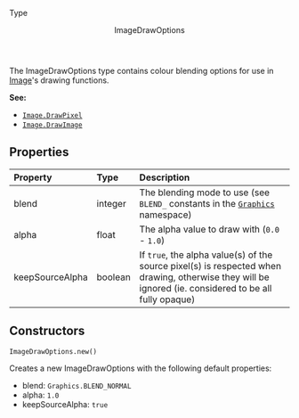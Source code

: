 <subhead>Type</subhead>
<header>ImageDrawOptions</header>

The <type>ImageDrawOptions</type> type contains colour blending options for use in <type>[Image](Image.md)</type>'s drawing functions.

**See:**

* <code>[Image.DrawPixel](Image.md#drawpixel)</code>
* <code>[Image.DrawImage](Image.md#drawimage)</code>

## Properties

| Property | Type | Description |
|:---------|:-----|:------------|
<prop class="rw">blend</prop> | <type>integer</type> | The blending mode to use (see `BLEND_` constants in the <code>[Graphics](../../Namespaces/Graphics.md#constants)</code> namespace)
<prop class="rw">alpha</prop> | <type>float</type> | The alpha value to draw with (`0.0` - `1.0`)
<prop class="rw">keepSourceAlpha</prop> | <type>boolean</type> | If `true`, the alpha value(s) of the source pixel(s) is respected when drawing, otherwise they will be ignored (ie. considered to be all fully opaque)

## Constructors

<code><type>ImageDrawOptions</type>.<func>new</func>()</code>

Creates a new <type>ImageDrawOptions</type> with the following default properties:

* <prop>blend</prop>: `Graphics.BLEND_NORMAL`
* <prop>alpha</prop>: `1.0`
* <prop>keepSourceAlpha</prop>: `true`
